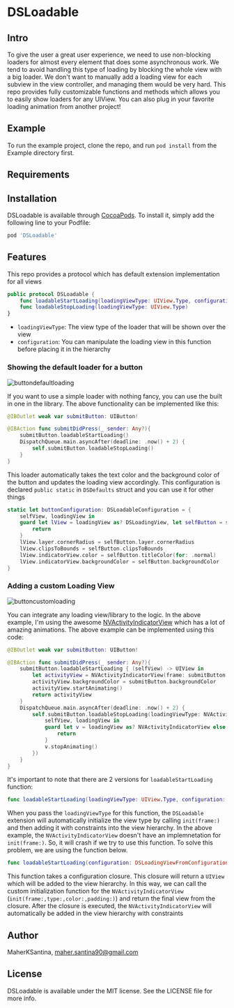 # DSLoadable

## Intro
To give the user a great user experience, we need to use non-blocking loaders for almost every element that does some asynchronous work. We tend to avoid handling this type of loading by blocking the whole view with a big loader. We don't want to manually add a loading view for each subview in the view controller, and managing them would be very hard. This repo provides fully customizable functions and methods which allows you to easily show loaders for any UIView. You can also plug in your favorite loading animation from another project!

## Example

To run the example project, clone the repo, and run `pod install` from the Example directory first.

## Requirements

## Installation

DSLoadable is available through [CocoaPods](https://cocoapods.org). To install
it, simply add the following line to your Podfile:

```ruby
pod 'DSLoadable'
```

## Features
This repo provides a protocol which has default extension implementation for all views
```swift
public protocol DSLoadable {
    func loadableStartLoading(loadingViewType: UIView.Type, configuration: DSLoadableConfiguration?)
    func loadableStopLoading(loadingViewType: UIView.Type)
}
```
- `loadingViewType`: The view type of the loader that will be shown over the view
- `configuration`: You can manipulate the loading view in this function before placing it in the hierarchy

### Showing the default loader for a button
![buttondefaultloading](https://user-images.githubusercontent.com/24646608/47221243-9bdeef00-d3ff-11e8-9128-f00562ad6231.gif)

If you want to use a simple loader with nothing fancy, you can use the built in one in the library. The above functionality can be implemented like this:

```swift
@IBOutlet weak var submitButton: UIButton!

@IBAction func submitDidPress(_ sender: Any?){
    submitButton.loadableStartLoading()
    DispatchQueue.main.asyncAfter(deadline: .now() + 2) {
        self.submitButton.loadableStopLoading()
    }
}
```

This loader automatically takes the text color and the background color of the button and updates the loading view accordingly. This configuration is declared `public static` in `DSDefaults` struct and you can use it for other things
```swift
static let buttonConfiguration: DSLoadableConfiguration = {
    selfView, loadingView in
    guard let lView = loadingView as? DSLoadingView, let selfButton = selfView as? UIButton else {
        return
    }
    lView.layer.cornerRadius = selfButton.layer.cornerRadius
    lView.clipsToBounds = selfButton.clipsToBounds
    lView.indicatorView.color = selfButton.titleColor(for: .normal)
    lView.indicatorView.backgroundColor = selfButton.backgroundColor
}
```
### Adding a custom Loading View
![buttoncustomloading](https://user-images.githubusercontent.com/24646608/47223536-3b52b080-d405-11e8-927c-ce3c7bc685d5.gif)

You can integrate any loading view/library to the logic. In the above example, I'm using the awesome [NVActivityIndicatorView](https://github.com/ninjaprox/NVActivityIndicatorView) which has a lot of amazing animations. The above example can be implemented using this code:

```swift
@IBOutlet weak var submitButton: UIButton!

@IBAction func submitDidPress(_ sender: Any?){
    submitButton.loadableStartLoading { (selfView) -> UIView in
        let activityView = NVActivityIndicatorView(frame: submitButton.bounds, type: .lineScale, color: UIColor.white, padding: 12)
        activityView.backgroundColor = submitButton.backgroundColor
        activityView.startAnimating()
        return activityView
    }
    DispatchQueue.main.asyncAfter(deadline: .now() + 2) {
        self.submitButton.loadableStopLoading(loadingViewType: NVActivityIndicatorView.self, configuration: {
            selfView, loadingView in
            guard let v = loadingView as? NVActivityIndicatorView else {
                return
            }
            v.stopAnimating()
        })
    }
}
```
It's important to note that there are 2 versions for `loadableStartLoading` function:

```swift
func loadableStartLoading(loadingViewType: UIView.Type, configuration: DSLoadableConfiguration?)
```
When you pass the `loadingViewType` for this function, the `DSLoadable` extension will automatically initialize the view type by calling `init(frame:)` and then adding it with constraints into the view hierarchy. In the above example, the `NVActivityIndicatorView` doesn't have an implemnetation for `init(frame:)`. So, it will crash if we try to use this function. To solve this problem, we are using the function below.

```swift
func loadableStartLoading(configuration: DSLoadingViewFromConfiguration)
```
This function takes a configuration closure. This closure will return a `UIView` which will be added to the view hierarchy. In this way, we can call the custom initialization function for the `NVActivityIndicatorView` (`init(frame:,type:,color:,padding:)`) and return the final view from the closure. After the closure is executed, the `NVActivityIndicatorView` will automatically be added in the view hierarchy with constraints


## Author

MaherKSantina, maher.santina90@gmail.com

## License

DSLoadable is available under the MIT license. See the LICENSE file for more info.
